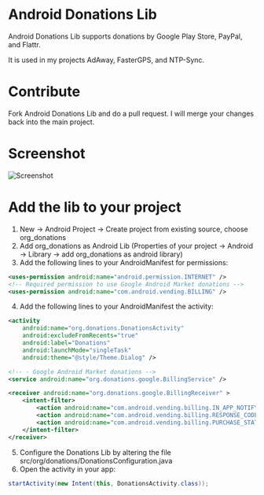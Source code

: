 # Android Donations Lib

Android Donations Lib supports donations by Google Play Store, PayPal, and Flattr.

It is used in my projects AdAway, FasterGPS, and NTP-Sync.

# Contribute

Fork Android Donations Lib and do a pull request. I will merge your changes back into the main project.

# Screenshot

![Screenshot](http://github.com/dschuermann/android-donations-lib/raw/master/screenshot.png)

# Add the lib to your project

1. New -> Android Project -> Create project from existing source, choose org_donations 
2. Add org_donations as Android Lib (Properties of your project -> Android -> Library -> add org_donations as android library)
3. Add the following lines to your AndroidManifest for permissions:

```xml
<uses-permission android:name="android.permission.INTERNET" />
<!-- Required permission to use Google Android Market donations -->
<uses-permission android:name="com.android.vending.BILLING" />
```

4. Add the following lines to your AndroidManifest the activity:

```xml
<activity
    android:name="org.donations.DonationsActivity"
    android:excludeFromRecents="true"
    android:label="Donations"
    android:launchMode="singleTask"
    android:theme="@style/Theme.Dialog" />

<!-- - Google Android Market donations -->
<service android:name="org.donations.google.BillingService" />

<receiver android:name="org.donations.google.BillingReceiver" >
    <intent-filter>
        <action android:name="com.android.vending.billing.IN_APP_NOTIFY" />
        <action android:name="com.android.vending.billing.RESPONSE_CODE" />
        <action android:name="com.android.vending.billing.PURCHASE_STATE_CHANGED" />
    </intent-filter>
</receiver>
```

5. Configure the Donations Lib by altering the file src/org/donations/DonationsConfiguration.java
6. Open the activity in your app:

```java
startActivity(new Intent(this, DonationsActivity.class));
```